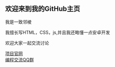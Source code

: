 <h2>欢迎来到我的GitHub主页</h2>
<p>我是一致邻棱</p>
<p>我擅长写HTML，CSS，js,并且我还略懂一点安卓开发</p>
<p>欢迎大家一起交流讨论</p>
<a href="http://spaceshine.top">项目官网</a>
<br>
<a href="https://qm.qq.com/cgi-bin/qm/qr?k=V_99aE9pZ86auDPRjHxp0oIUyuzsbHXp&jump_from=webapi&authKey=v3brUs03UYyRggS2KQQKOTy2p+3MtWmaZu1Ox17SpoErzOryFc9q7agwmwqWKB1F">编程交流QQ群</a>
